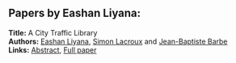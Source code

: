 <h2>Papers by Eashan Liyana:</h2>
<p>
<b>Title:</b> A City Traffic Library<br />
<b>Authors:</b> <a href="../authors/author_185.html">Eashan Liyana</a>, <a href="../authors/author_170.html">Simon Lacroux</a> and <a href="../authors/author_15.html">Jean-Baptiste Barbe</a><br />
<b>Links:</b> <a href="../abstracts/abstract_40.pdf">Abstract</a>, <a href="../submissions/ecp15118377_LiyanaLacrouxBarbe.pdf">Full paper</a>
</p>